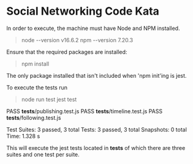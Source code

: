 # Social Networking Code Kata
 
In order to execute, the machine must have Node and NPM installed.

> node --version 
v16.6.2
> npm --version 
7.20.3

Ensure that the required packages are installed:
> npm install

The only package installed that isn't included when 'npm init'ing is jest.

To execute the tests run
> node run test
> jest test

 PASS  __tests__/publishing.test.js
 PASS  __tests__/timeline.test.js
 PASS  __tests__/following.test.js

Test Suites: 3 passed, 3 total
Tests:       3 passed, 3 total
Snapshots:   0 total
Time:        1.328 s


This will execute the jest tests located in __tests__ of which there are three suites and one test per suite. 

